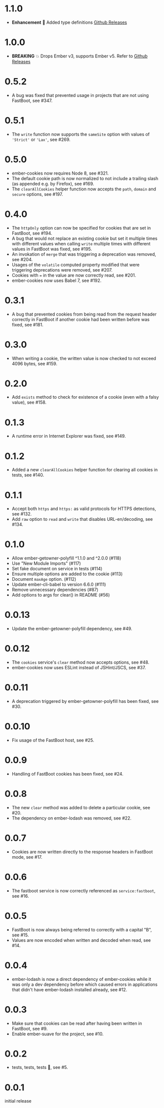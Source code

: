 # 1.1.0

* **Enhancement** :rocket: Added type definitions [Github Releases](https://github.com/mainmatter/ember-cookies/releases)

# 1.0.0

* **BREAKING** :boom: Drops Ember v3, supports Ember v5. Refer to [Github Releases](https://github.com/mainmatter/ember-cookies/releases)

# 0.5.2

* A bug was fixed that prevented usage in projects that are not using FastBoot,
  see #347.

# 0.5.1

* The `write` function now supports the `sameSite` option with values of
  `'Strict'` or `'Lax'`, see #269.

# 0.5.0

* ember-cookies now requires Node 8, see #321.
* The default cookie path is now normalized to not include a trailing slash (as
  appended e.g. by Firefox), see #169.
* The `clearAllCookies` helper function now accepts the `path`, `domain` and
  `secure` options, see #197.

# 0.4.0

* The `httpOnly` option can now be specified for cookies that are set in
  FastBoot, see #194.
* A bug that would not replace an existing cookie but set it multiple times
  with different values when calling `write` multiple times with different
  values in FastBoot was fixed, see #195.
* An invokation of `merge` that was triggering a deprecation was removed, see
  #204.
* Usages of the `volatile` computed property modified that were triggering
  deprecations were removed, see #207.
* Cookies with `=` in the value are now correctly read, see #201.
* ember-cookies now uses Babel 7, see #192.

# 0.3.1

* A bug that prevented cookies from being read from the request header
  correctly in FastBoot if another cookie had been written before was fixed,
  see #181.

# 0.3.0

* When writing a cookie, the written value is now checked to not exceed 4096
  bytes, see #159.

# 0.2.0

* Add `exists` method to check for existence of a cookie (even with a falsy
  value), see #158.

# 0.1.3

* A runtime error in Internet Explorer was fixed, see #149.

# 0.1.2

* Added a new `clearAllCookies` helper function for clearing all cookies in
  tests, see #140.

# 0.1.1

* Accept both `https` and `https:` as valid protocols for HTTPS detections,
  see #132.
* Add `raw` option to `read` and `write` that disables URL-en/decoding, see
  #134.

# 0.1.0

* Allow ember-getowner-polyfill ^1.1.0 and ^2.0.0 (#118)
* Use "New Module Imports" (#117)
* Set fake document on service in tests (#114)
* Ensure multiple options are added to the cookie (#113)
* Document `maxAge` option. (#112)
* Update ember-cli-babel to version 6.6.0 (#111)
* Remove unnecessary dependencies (#87)
* Add options to args for clear() in README (#56)

# 0.0.13

* Update the ember-getowner-polyfill dependency, see #49.

# 0.0.12

* The `cookies` service's `clear` method now accepts options, see #48.
* ember-cookies now uses ESLint instead of JSHint/JSCS, see #37.

# 0.0.11

* A deprecation triggered by ember-getowner-polyfill has been fixed, see #30.

# 0.0.10

* Fix usage of the FastBoot host, see #25.

# 0.0.9

* Handling of FastBoot cookies has been fixed, see #24.

# 0.0.8

* The new `clear` method was added to delete a particular cookie, see #20.
* The dependency on ember-lodash was removed, see #22.

# 0.0.7

* Cookies are now written directly to the response headers in FastBoot mode,
  see #17.

# 0.0.6

* The fastboot service is now correctly referenced as `service:fastboot`, see
  #16.

# 0.0.5

* FastBoot is now always being referred to correctly with a capital "B", see
  #15.
* Values are now encoded when written and decoded when read, see #14.

# 0.0.4

* ember-lodash is now a direct dependency of ember-cookies while it was only a
  dev dependency before which caused errors in applications that didn't have
  ember-lodash installed already, see #12.

# 0.0.3

* Make sure that cookies can be read after having been written in FastBoot,
  see #9.
* Enable ember-suave for the project, see #10.

# 0.0.2

* tests, tests, tests 🎉, see #5.

# 0.0.1

initial release
